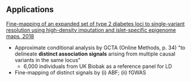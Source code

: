 ## Applications

[Fine-mapping of an expanded set of type 2 diabetes loci to single-variant resolution using high-density imputation and islet-specific epigenome maps, 2018](https://www.biorxiv.org/content/early/2018/01/09/245506)

- Approximate conditional analysis by GCTA (Online Methods, p. 34) "to delineate **distinct association signals** arising from multiple causal variants in the same locus"
    - 6,000 individuals from UK Biobak as a reference panel for LD  
- Fine-mapping of distinct signals by (i) ABF; (ii) fGWAS
